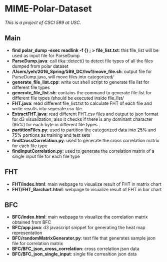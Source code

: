# MIME-Polar-Dataset
_This is a project of CSCI 599 at USC._

## Main
* **find polar_dump -exec readlink -f {} \; > file_list.txt**: this file_list will be used as input file for ParseDump
* **ParseDump.java**: call tika::detect() to detect file types of all the files dumped from polar dataset
* **/Users/yeh/2016_Spring/599_DC/hw1/move_file.sh**: output file for ParseDump.java, will move files into categorized/
* **generate_file_list.cpp**: write out shell script to generate file list for different file types
* **generate_file_list.sh**: contains the command to generate file list for different file types (should be executed inside file_list/
* **FHT.java**: read different file_list.txt to calculate FHT of each file and write results into seperate csv file
* **ExtractFHT.java**: read different FHT.csv files and output to json format for d3 visualization, also it checks if there is any dominant character (95%) for each byte in different file types.
* **partitionFiles.py**: used to partition the categorized data into 25% and 75% portions as training and test sets
* **findCrossCorrelation.py**: used to generate the cross correlation matrix for each file type
* **findInputCorrelation.py**: used to generate the correlation matrix of a single input file for each file type

## FHT
* **FHT/index.html**: main webpage to visualize result of FHT in matrix chart
* **FHT/FHT_Barchart.html**: webpage to visualize result of FHT in bar chart

## BFC
* **BFC/index.html**: main webpage to visualize the correlation matrix obtained from BFC
* **BFC/app.java**: d3 javascript snippet for generating the heat map representation
* **BFC/randomMatrixGenerator.py**: test file that generates sample json file for correlation matrix
* **BFC/BFC_json_cross_correlation**: cross correlation json data
* **BFC/BFC_json_single_input**: single file correaltion json data
